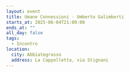 ```yaml
---
layout: event
title: Umane Connessioni - Umberto Galimberti
starts_at: 2025-06-04T21:00:00
ends_at: ""
all_day: false
tags:
  - Incontro
location:
  city: Abbiategrasso
  address: La Cappelletta, via Stignani
---
```

